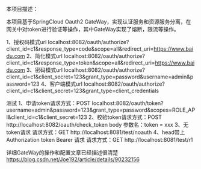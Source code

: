 本项目描述：

本项目基于SpringCloud Oauth2 GateWay，实现认证服务和资源服务分离，在网关中对token进行验证等操作，其中GateWay实现了熔断，限流等操作。

1、授权码模式url
localhost:8082/oauth/authorize?client_id=c1&response_type=code&scope=all&redirect_uri=https://www.baidu.com
2、简化模式url
localhost:8082/oauth/authorize?client_id=c1&response_type=token&scope=all&redirect_uri=https://www.baidu.com
3、密码模式url
localhost:8082/oauth/authorize?client_id=c1&client_secret=123&grant_type=password&username=admin&password=123
4、客户端模式url
localhost:8082/oauth/authorize?client_id=c1&client_secret=123&grant_type=client_credentials

测试
1、申请token请求方式：POST
localhost:8082/oauth/token?username=admin&password=123&grant_type=password&scopes=ROLE_API&client_id=c1&client_secret=123
2、校验token请求方式：POST
http://localhost:8082/oauth/check_token
body 参数名：token = xxx
3、无token请求 请求方式：GET
http://localhost:8081/test/noauth
4、head带上Authorization token Bearer 请求 请求方式：GET
http://localhost:8081/test/r1

详细GateWay的操作和配置文章已经描述很清楚
https://blog.csdn.net/Joe192/article/details/90232156